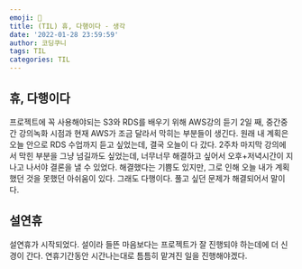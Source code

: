 ```yaml
---
emoji: 🥲
title: (TIL) 휴, 다행이다 - 생각
date: '2022-01-28 23:59:59'
author: 코딩쿠니
tags: TIL 
categories: TIL
---
```


## 휴, 다행이다
프로젝트에 꼭 사용해야되는 S3와 RDS를 배우기 위해 AWS강의 듣기 2일 째, 중간중간 강의녹화 시점과 현재 AWS가 조금 달라서 막히는 부분들이 생긴다. 원래 내 계획은 오늘 안으로 RDS 수업까지 듣고 싶었는데, 결국 오늘이 다 갔다. 2주차 마지막 강의에서 막힌 부분을 그냥 넘길까도 싶었는데, 너무너무 해결하고 싶어서 오후+저녁시간이 지나고 나서야 결론을 낼 수 있었다. 해결했다는 기쁨도 있지만, 그로 인해 오늘 내가 계획 했던 것을 못했던 아쉬움이 있다. 그래도 다행이다. 풀고 싶던 문제가 해결되어서 말이다.

## 설연휴
설연휴가 시작되었다. 설이라 들뜬 마음보다는 프로젝트가 잘 진행되야 하는데에 더 신경이 간다. 연휴기간동안 시간나는대로 틈틈히 맡겨진 일을 진행해야겠다.

```toc
```

